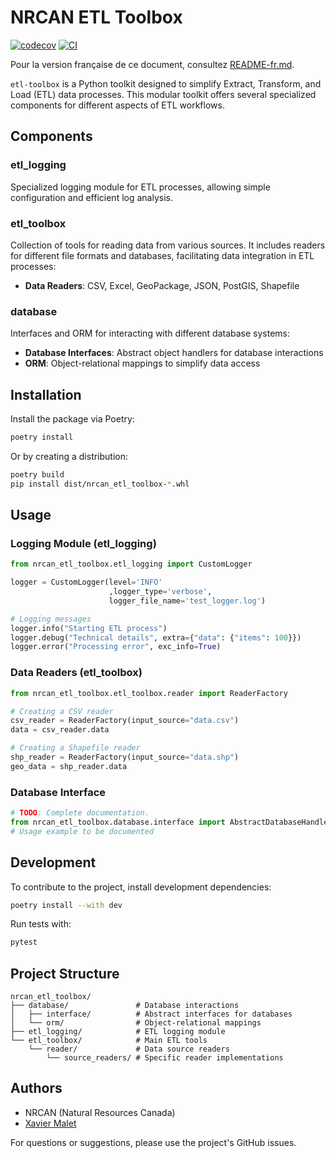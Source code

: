 
# NRCAN ETL Toolbox


[![codecov](https://codecov.io/github/xmalet-nrcan/etl-toolbox/graph/badge.svg?token=L1B4RHVN2E)](https://codecov.io/github/xmalet-nrcan/etl-toolbox)
[![CI](https://github.com/xmalet-nrcan/etl-toolbox/actions/workflows/ci-release.yml/badge.svg)](https://github.com/xmalet-nrcan/etl-toolbox/actions/workflows/ci-release.yml)

Pour la version française de ce document, consultez [README-fr.md](README-fr.md).


`etl-toolbox` is a Python toolkit designed to simplify Extract, Transform, and Load (ETL) data processes. This modular toolkit offers several specialized components for different aspects of ETL workflows.

## Components

### etl_logging
Specialized logging module for ETL processes, allowing simple configuration and efficient log analysis.

### etl_toolbox
Collection of tools for reading data from various sources. It includes readers for different file formats and databases, facilitating data integration in ETL processes:
- **Data Readers**: CSV, Excel, GeoPackage, JSON, PostGIS, Shapefile


### database
Interfaces and ORM for interacting with different database systems:
- **Database Interfaces**: Abstract object handlers for database interactions
- **ORM**: Object-relational mappings to simplify data access

## Installation

Install the package via Poetry:

```bash
poetry install
```

Or by creating a distribution:

```bash
poetry build
pip install dist/nrcan_etl_toolbox-*.whl
```

## Usage

### Logging Module (etl_logging)

```python
from nrcan_etl_toolbox.etl_logging import CustomLogger

logger = CustomLogger(level='INFO'
                      ,logger_type='verbose',
                      logger_file_name='test_logger.log')

# Logging messages
logger.info("Starting ETL process")
logger.debug("Technical details", extra={"data": {"items": 100}})
logger.error("Processing error", exc_info=True)
```

### Data Readers (etl_toolbox)

```python
from nrcan_etl_toolbox.etl_toolbox.reader import ReaderFactory

# Creating a CSV reader
csv_reader = ReaderFactory(input_source="data.csv")
data = csv_reader.data

# Creating a Shapefile reader
shp_reader = ReaderFactory(input_source="data.shp")
geo_data = shp_reader.data
```

### Database Interface

```python
# TODO: Complete documentation.
from nrcan_etl_toolbox.database.interface import AbstractDatabaseHandler
# Usage example to be documented
```

## Development

To contribute to the project, install development dependencies:

```bash
poetry install --with dev
```

Run tests with:

```bash
pytest
```

## Project Structure

```
nrcan_etl_toolbox/
├── database/               # Database interactions
│   ├── interface/          # Abstract interfaces for databases
│   └── orm/                # Object-relational mappings
├── etl_logging/            # ETL logging module
└── etl_toolbox/            # Main ETL tools
    └── reader/             # Data source readers
        └── source_readers/ # Specific reader implementations
```

[//]: # (## License)

[//]: # ()
[//]: # (This project is distributed under the MIT license. See the [LICENSE]&#40;LICENSE&#41; file for more information.)

## Authors

- NRCAN (Natural Resources Canada)
- [Xavier Malet](mailto:xavier.malet@nrcan-rncan.gc.ca)

For questions or suggestions, please use the project's GitHub issues.
